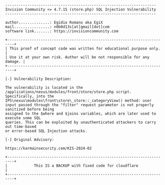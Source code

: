     --------------------------------------------------------------------
    Invision Community <= 4.7.15 (store.php) SQL Injection Vulnerability
    --------------------------------------------------------------------
    
    author..............: Egidio Romano aka EgiX
    mail................: n0b0d13s[at]gmail[dot]com
    software link.......: https://invisioncommunity.com
    
    +-------------------------------------------------------------------------+
    | This proof of concept code was written for educational purpose only.    |
    | Use it at your own risk. Author will be not responsible for any damage. |
    +-------------------------------------------------------------------------+
    
    [-] Vulnerability Description:
      
    The vulnerability is located in the /applications/nexus/modules/front/store/store.php script.
    Specifically, into the IPS\nexus\modules\front\store\_store::_categoryView() method: user
    input passed through the "filter" request parameter is not properly sanitized before being
    assigned to the $where and $joins variables, which are later used to execute some SQL
    queries. This can be exploited by unauthenticated attackers to carry out time-based
    or error-based SQL Injection attacks.
    
    [-] Original Advisory:

    https://karmainsecurity.com/KIS-2024-02

    +-------------------------------------------------------------------------+
    |            This IS a BACKUP with fixed code for cloudflare              |
    +-------------------------------------------------------------------------+
